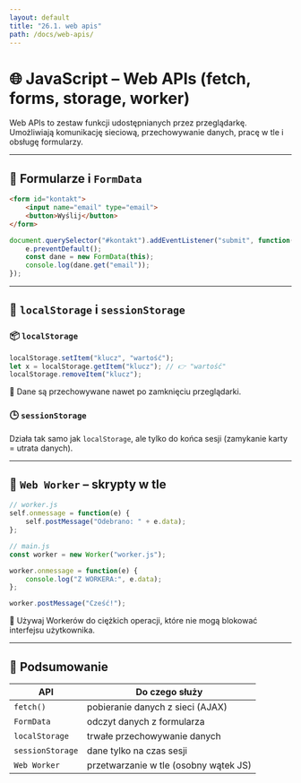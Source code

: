 ```yaml
---
layout: default
title: "26.1. web apis"
path: /docs/web-apis/
---
```


# 🌐 JavaScript – Web APIs (fetch, forms, storage, worker)

Web APIs to zestaw funkcji udostępnianych przez przeglądarkę. Umożliwiają komunikację sieciową, przechowywanie danych, pracę w tle i obsługę formularzy.

---


## 🔹 Formularze i `FormData`

```html
<form id="kontakt">
    <input name="email" type="email">
    <button>Wyślij</button>
</form>
```

```js
document.querySelector("#kontakt").addEventListener("submit", function(e) {
    e.preventDefault();
    const dane = new FormData(this);
    console.log(dane.get("email"));
});
```

---

## 🔹 `localStorage` i `sessionStorage`

### 📦 `localStorage`

```js
localStorage.setItem("klucz", "wartość");
let x = localStorage.getItem("klucz"); // 👉 "wartość"
localStorage.removeItem("klucz");
```

📌 Dane są przechowywane nawet po zamknięciu przeglądarki.

### 🕒 `sessionStorage`

Działa tak samo jak `localStorage`, ale tylko do końca sesji (zamykanie karty = utrata danych).

---

## 🔹 `Web Worker` – skrypty w tle

```js
// worker.js
self.onmessage = function(e) {
    self.postMessage("Odebrano: " + e.data);
};
```

```js
// main.js
const worker = new Worker("worker.js");

worker.onmessage = function(e) {
    console.log("Z WORKERA:", e.data);
};

worker.postMessage("Cześć!");
```

📌 Używaj Workerów do ciężkich operacji, które nie mogą blokować interfejsu użytkownika.

---

## 🧠 Podsumowanie

| API             | Do czego służy                              |
|------------------|---------------------------------------------|
| `fetch()`        | pobieranie danych z sieci (AJAX)           |
| `FormData`       | odczyt danych z formularza                 |
| `localStorage`   | trwałe przechowywanie danych               |
| `sessionStorage` | dane tylko na czas sesji                   |
| `Web Worker`     | przetwarzanie w tle (osobny wątek JS)      |
